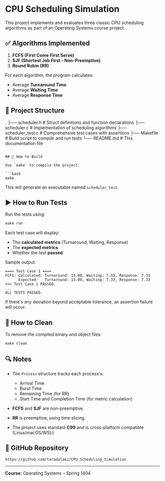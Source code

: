 # CPU Scheduling Simulation

This project implements and evaluates three classic CPU scheduling algorithms as part of an Operating Systems course project.

## ✅ Algorithms Implemented

1. **FCFS (First Come First Serve)**
2. **SJF (Shortest Job First - Non-Preemptive)**
3. **Round Robin (RR)**

For each algorithm, the program calculates:
- Average **Turnaround Time**
- Average **Waiting Time**
- Average **Response Time**

## 📁 Project Structure

.
├── scheduler.h         # Struct definitions and function declarations
├── scheduler.c         # Implementation of scheduling algorithms
├── scheduler\_test.c    # Comprehensive test cases with assertions
├── Makefile            # Build script to compile and run tests
└── README.md           # This documentation file

````

## 🔧 How to Build

Use `make` to compile the project:

```bash
make
````

This will generate an executable named `scheduler_test`.

## ▶️ How to Run Tests

Run the tests using:

```bash
make run
```

Each test case will display:

* The **calculated metrics** (Turnaround, Waiting, Response)
* The **expected metrics**
* Whether the test **passed**

Sample output:

```
==== Test Case 1 ====
FCFS: Calculated: Turnaround: 15.00, Waiting: 7.33, Response: 7.33
      Expected:   Turnaround: 15.00, Waiting: 7.33, Response: 7.33
>>> Test Case 1 PASSED.
...
ALL TESTS PASSED.
```

If there's any deviation beyond acceptable tolerance, an assertion failure will occur.

## 🧹 How to Clean

To remove the compiled binary and object files:

```bash
make clean
```

## 🔍 Notes

* The `Process` structure tracks each process's:

  * Arrival Time
  * Burst Time
  * Remaining Time (for RR)
  * Start Time and Completion Time (for metric calculation)
* **FCFS** and **SJF** are non-preemptive.
* **RR** is preemptive, using time slicing.
* The project uses standard **C99** and is cross-platform compatible (Linux/macOS/WSL).

## 🔗 GitHub Repository

```
https://github.com/taradalaei/CPU_Scheduling_Simulation
```

---
**Course:** Operating Systems – Spring 1404
```
